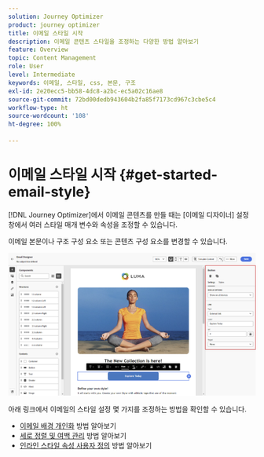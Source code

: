 ```yaml
---
solution: Journey Optimizer
product: journey optimizer
title: 이메일 스타일 시작
description: 이메일 콘텐츠 스타일을 조정하는 다양한 방법 알아보기
feature: Overview
topic: Content Management
role: User
level: Intermediate
keywords: 이메일, 스타일, css, 본문, 구조
exl-id: 2e20ecc5-bb58-4dc8-a2bc-ec5a02c16ae8
source-git-commit: 72bd00dedb943604b2fa85f7173cd967c3cbe5c4
workflow-type: ht
source-wordcount: '108'
ht-degree: 100%

---
```


# 이메일 스타일 시작 {#get-started-email-style}

[!DNL Journey Optimizer]에서 이메일 콘텐츠를 만들 때는 [이메일 디자이너] 설정 창에서 여러 스타일 매개 변수와 속성을 조정할 수 있습니다.

이메일 본문이나 구조 구성 요소 또는 콘텐츠 구성 요소를 변경할 수 있습니다.

![](assets/email_designer_content_components_settings.png)

아래 링크에서 이메일의 스타일 설정 몇 가지를 조정하는 방법을 확인할 수 있습니다.

* [이메일 배경 개인화](backgrounds.md) 방법 알아보기
* [세로 정렬 및 여백 관리](alignment-and-padding.md) 방법 알아보기
* [인라인 스타일 속성 사용자 정의](inline-styling.md) 방법 알아보기
